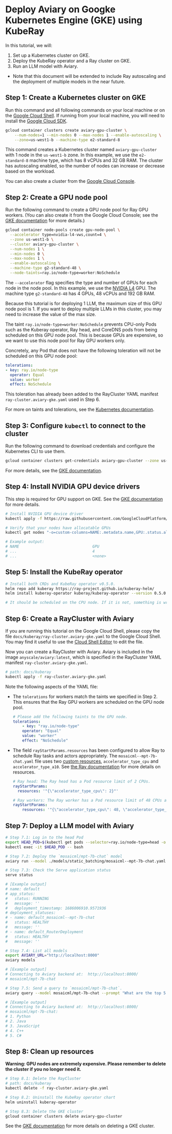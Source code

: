 # Deploy Aviary on Googke Kubernetes Engine (GKE) using KubeRay

In this tutorial, we will:

1. Set up a Kubernetes cluster on GKE.
2. Deploy the KubeRay operator and a Ray cluster on GKE.
3. Run an LLM model with Aviary.

* Note that this document will be extended to include Ray autoscaling and the deployment of multiple models in the near future.

## Step 1: Create a Kubernetes cluster on GKE

Run this command and all following commands on your local machine or on the [Google Cloud Shell](https://cloud.google.com/shell). If running from your local machine, you will need to install the [Google Cloud SDK](https://cloud.google.com/sdk/docs/install).

```sh
gcloud container clusters create aviary-gpu-cluster \
    --num-nodes=1 --min-nodes 0 --max-nodes 1 --enable-autoscaling \
    --zone=us-west1-b --machine-type e2-standard-8
```

This command creates a Kubernetes cluster named `aviary-gpu-cluster` with 1 node in the `us-west1-b` zone. In this example, we use the `e2-standard-8` machine type, which has 8 vCPUs and 32 GB RAM. The cluster has autoscaling enabled, so the number of nodes can increase or decrease based on the workload.

You can also create a cluster from the [Google Cloud Console](https://console.cloud.google.com/kubernetes/list).

## Step 2: Create a GPU node pool

Run the following command to create a GPU node pool for Ray GPU workers.
(You can also create it from the Google Cloud Console; see the [GKE documentation](https://cloud.google.com/kubernetes-engine/docs/how-to/node-taints#create_a_node_pool_with_node_taints) for more details.)

```sh
gcloud container node-pools create gpu-node-pool \
  --accelerator type=nvidia-l4-vws,count=4 \
  --zone us-west1-b \
  --cluster aviary-gpu-cluster \
  --num-nodes 1 \
  --min-nodes 0 \
  --max-nodes 1 \
  --enable-autoscaling \
  --machine-type g2-standard-48 \
  --node-taints=ray.io/node-type=worker:NoSchedule 
```

The `--accelerator` flag specifies the type and number of GPUs for each node in the node pool. In this example, we use the [NVIDIA L4](https://cloud.google.com/compute/docs/gpus#l4-gpus) GPU. The machine type `g2-standard-48` has 4 GPUs, 48 vCPUs and 192 GB RAM.

Because this tutorial is for deploying 1 LLM, the maximum size of this GPU node pool is 1.
If you want to deploy multiple LLMs in this cluster, you may need to increase the value of the max size.

The taint `ray.io/node-type=worker:NoSchedule` prevents CPU-only Pods such as the Kuberay operator, Ray head, and CoreDNS pods from being scheduled on this GPU node pool. This is because GPUs are expensive, so we want to use this node pool for Ray GPU workers only.

Concretely, any Pod that does not have the following toleration will not be scheduled on this GPU node pool:

```yaml
tolerations:
- key: ray.io/node-type
  operator: Equal
  value: worker
  effect: NoSchedule
```

This toleration has already been added to the RayCluster YAML manifest `ray-cluster.aviary-gke.yaml` used in Step 6.

For more on taints and tolerations, see the [Kubernetes documentation](https://kubernetes.io/docs/concepts/scheduling-eviction/taint-and-toleration/).

## Step 3: Configure `kubectl` to connect to the cluster

Run the following command to download credentials and configure the Kubernetes CLI to use them.

```sh
gcloud container clusters get-credentials aviary-gpu-cluster --zone us-west1-b
```

For more details, see the [GKE documentation](https://cloud.google.com/kubernetes-engine/docs/how-to/cluster-access-for-kubectl).

## Step 4: Install NVIDIA GPU device drivers

This step is required for GPU support on GKE. See the [GKE documentation](https://cloud.google.com/kubernetes-engine/docs/how-to/gpus#installing_drivers) for more details.

```sh
# Install NVIDIA GPU device driver
kubectl apply -f https://raw.githubusercontent.com/GoogleCloudPlatform/container-engine-accelerators/master/nvidia-driver-installer/cos/daemonset-preloaded-latest.yaml

# Verify that your nodes have allocatable GPUs 
kubectl get nodes "-o=custom-columns=NAME:.metadata.name,GPU:.status.allocatable.nvidia\.com/gpu"

# Example output:
# NAME                                GPU
# ...                                 4
# ...                                 <none>
```

## Step 5: Install the KubeRay operator

```sh
# Install both CRDs and KubeRay operator v0.5.0.
helm repo add kuberay https://ray-project.github.io/kuberay-helm/
helm install kuberay-operator kuberay/kuberay-operator --version 0.5.0

# It should be scheduled on the CPU node. If it is not, something is wrong.
```

## Step 6: Create a RayCluster with Aviary

If you are running this tutorial on the Google Cloud Shell, please copy the file `docs/kuberay/ray-cluster.aviary-gke.yaml` to the Google Cloud Shell. You may find it useful to use the [Cloud Shell Editor](https://cloud.google.com/shell/docs/editor-overview) to edit the file.

Now you can create a RayCluster with Aviary. Aviary is included in the image `anyscale/aviary:latest`, which is specified in the RayCluster YAML manifest `ray-cluster.aviary-gke.yaml`.

```sh
# path: docs/kuberay
kubectl apply -f ray-cluster.aviary-gke.yaml
```

Note the following aspects of the YAML file:

* The `tolerations` for workers match the taints we specified in Step 2. This ensures that the Ray GPU workers are scheduled on the GPU node pool.

    ```yaml
    # Please add the following taints to the GPU node.
    tolerations:
        - key: "ray.io/node-type"
        operator: "Equal"
        value: "worker"
        effect: "NoSchedule"
    ```

* The field `rayStartParams.resources` has been configured to allow Ray to schedule Ray tasks and actors appropriately. The `mosaicml--mpt-7b-chat.yaml` file uses two [custom resources](https://docs.ray.io/en/latest/ray-core/scheduling/resources.html#custom-resources), `accelerator_type_cpu` and `accelerator_type_a10`.  See [the Ray documentation](https://docs.ray.io/en/latest/ray-core/scheduling/resources.html) for more details on resources.

    ```yaml
    # Ray head: The Ray head has a Pod resource limit of 2 CPUs.
    rayStartParams:
      resources: '"{\"accelerator_type_cpu\": 2}"'

    # Ray workers: The Ray worker has a Pod resource limit of 48 CPUs and 4 GPUs.
    rayStartParams:
        resources: '"{\"accelerator_type_cpu\": 48, \"accelerator_type_a10\": 4}"'
    ```

## Step 7: Deploy a LLM model with Aviary

```sh
# Step 7.1: Log in to the head Pod
export HEAD_POD=$(kubectl get pods --selector=ray.io/node-type=head -o custom-columns=POD:metadata.name --no-headers)
kubectl exec -it $HEAD_POD -- bash

# Step 7.2: Deploy the `mosaicml/mpt-7b-chat` model
aviary run --model ./models/static_batching/mosaicml--mpt-7b-chat.yaml

# Step 7.3: Check the Serve application status
serve status

# [Example output]
# name: default
# app_status:
#   status: RUNNING
#   message: ''
#   deployment_timestamp: 1686006910.9571936
# deployment_statuses:
# - name: default_mosaicml--mpt-7b-chat
#   status: HEALTHY
#   message: ''
# - name: default_RouterDeployment
#   status: HEALTHY
#   message: ''

# Step 7.4: List all models
export AVIARY_URL="http://localhost:8000"
aviary models

# [Example output]
# Connecting to Aviary backend at:  http://localhost:8000/
# mosaicml/mpt-7b-chat

# Step 7.5: Send a query to `mosaicml/mpt-7b-chat`.
aviary query --model mosaicml/mpt-7b-chat --prompt "What are the top 5 most popular programming languages?"

# [Example output]
# Connecting to Aviary backend at:  http://localhost:8000/
# mosaicml/mpt-7b-chat:
# 1. Python
# 2. Java
# 3. JavaScript
# 4. C++
# 5. C#
```

## Step 8: Clean up resources

**Warning: GPU nodes are extremely expensive. Please remember to delete the cluster if you no longer need it.**

```sh
# Step 8.1: Delete the RayCluster
# path: docs/kuberay
kubectl delete -f ray-cluster.aviary-gke.yaml

# Step 8.2: Uninstall the KubeRay operator chart
helm uninstall kuberay-operator

# Step 8.3: Delete the GKE cluster
gcloud container clusters delete aviary-gpu-cluster
```

See the [GKE documentation](https://cloud.google.com/kubernetes-engine/docs/how-to/deleting-a-cluster) for more details on deleting a GKE cluster.
